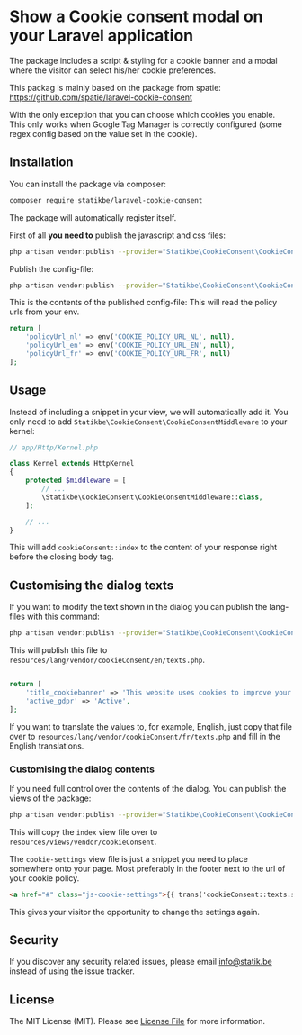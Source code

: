 # Show a Cookie consent modal on your Laravel application

The package includes a script & styling for a cookie banner and a modal where the visitor can select his/her cookie preferences.

This packag is mainly based on the package from spatie: https://github.com/spatie/laravel-cookie-consent

With the only exception that you can choose which cookies you enable.
This only works when Google Tag Manager is correctly configured (some regex config based on the value set in the cookie).

## Installation

You can install the package via composer:

``` bash
composer require statikbe/laravel-cookie-consent
```

The package will automatically register itself.

First of all **you need to** publish the javascript and css files:
```bash
php artisan vendor:publish --provider="Statikbe\CookieConsent\CookieConsentServiceProvider" --tag="cookieConsent"
```

Publish the config-file:

```bash
php artisan vendor:publish --provider="Statikbe\CookieConsent\CookieConsentServiceProvider" --tag="config"
```

This is the contents of the published config-file:
This will read the policy urls from your env. 
```php
return [
    'policyUrl_nl' => env('COOKIE_POLICY_URL_NL', null),
    'policyUrl_en' => env('COOKIE_POLICY_URL_EN', null),
    'policyUrl_fr' => env('COOKIE_POLICY_URL_FR', null)
];
```

## Usage

Instead of including a snippet in your view, we will automatically add it. You only need to add `Statikbe\CookieConsent\CookieConsentMiddleware` to your kernel:

```php
// app/Http/Kernel.php

class Kernel extends HttpKernel
{
    protected $middleware = [
        // ...
        \Statikbe\CookieConsent\CookieConsentMiddleware::class,
    ];

    // ...
}
```

This will add `cookieConsent::index` to the content of your response right before the closing body tag.

## Customising the dialog texts

If you want to modify the text shown in the dialog you can publish the lang-files with this command:

```bash
php artisan vendor:publish --provider="Statikbe\CookieConsent\CookieConsentServiceProvider" --tag="lang"
```

This will publish this file to `resources/lang/vendor/cookieConsent/en/texts.php`.
 ```php
 
 return [
     'title_cookiebanner' => 'This website uses cookies to improve your browsing experience. By clicking on ‘Agree’, you accept the use of these cookies.',
     'active_gdpr' => 'Active',
 ];
 ```
 
 If you want to translate the values to, for example, English, just copy that file over to `resources/lang/vendor/cookieConsent/fr/texts.php` and fill in the English translations.
 
### Customising the dialog contents

If you need full control over the contents of the dialog. You can publish the views of the package:

```bash
php artisan vendor:publish --provider="Statikbe\CookieConsent\CookieConsentServiceProvider" --tag="views"
```

This will copy the `index`  view file over to `resources/views/vendor/cookieConsent`.

The `cookie-settings` view file is just a snippet you need to place somewhere onto your page. Most preferably in the footer next to the url of your cookie policy.

```html 
<a href="#" class="js-cookie-settings">{{ trans('cookieConsent::texts.settings_notice_gdpr') }}</a>
```

This gives your visitor the opportunity to change the settings again.

## Security

If you discover any security related issues, please email [info@statik.be](mailto:info@statik.be) instead of using the issue tracker.

## License

The MIT License (MIT). Please see [License File](LICENSE.md) for more information.
